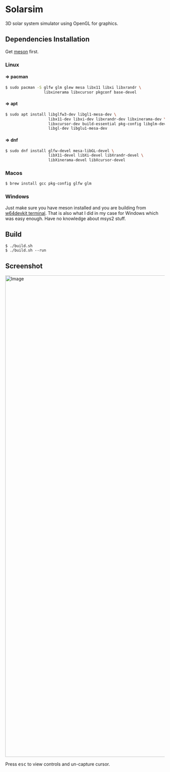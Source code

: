 # Solarsim
3D solar system simulator using OpenGL for graphics.

## Dependencies Installation

Get [meson](https://mesonbuild.com/Getting-meson.html) first.

### Linux

#### => pacman
```bash
$ sudo pacman -S glfw glm glew mesa libx11 libxi libxrandr \
                 libxinerama libxcursor pkgconf base-devel
```

#### => apt
```bash
$ sudo apt install libglfw3-dev libgl1-mesa-dev \
                   libx11-dev libxi-dev libxrandr-dev libxinerama-dev \
                   libxcursor-dev build-essential pkg-config libglm-dev \
                   libgl-dev libglu1-mesa-dev
```

#### => dnf
```bash
$ sudo dnf install glfw-devel mesa-libGL-devel \
                   libX11-devel libXi-devel libXrandr-devel \
                   libXinerama-devel libXcursor-devel
```

### Macos

```bash
$ brew install gcc pkg-config glfw glm 
```

### Windows

Just make sure you have meson installed and you are building from [w64devkit terminal](https://github.com/DrShahinstein/solarsim/tree/main/glfw/lib-mingw).
That is also what I did in my case for Windows which was easy enough. Have no knowledge about msys2 stuff.

## Build

```
$ ./build.sh
$ ./build.sh --run
```

## Screenshot

<img width="2572" height="1520" alt="Image" src="https://github.com/user-attachments/assets/d63f097d-c256-4424-838b-0b2c40ae9de3" />

Press <kbd>esc</kbd> to view controls and un-capture cursor.
